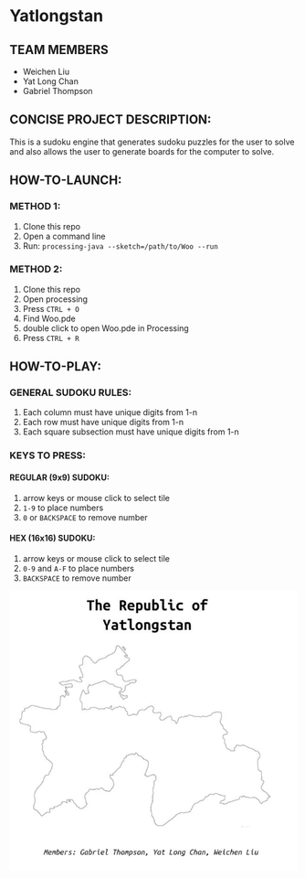 # Yatlongstan
## TEAM MEMBERS
* Weichen Liu
* Yat Long Chan
* Gabriel Thompson

## CONCISE PROJECT DESCRIPTION:
 This is a sudoku engine that generates sudoku puzzles for the user to solve and also allows the user to generate boards for the computer to solve.

## HOW-TO-LAUNCH:

### METHOD 1:
1. Clone this repo
2. Open a command line
3. Run: `processing-java --sketch=/path/to/Woo --run`

### METHOD 2:
1. Clone this repo
2. Open processing
3. Press `CTRL + O`
4. Find Woo.pde
5. double click to open Woo.pde in Processing 
6. Press `CTRL + R`

## HOW-TO-PLAY:
### GENERAL SUDOKU RULES:
1. Each column must have unique digits from 1-n
2. Each row must have unique digits from 1-n
3. Each square subsection must have unique digits from 1-n

### KEYS TO PRESS:
#### REGULAR (9x9) SUDOKU:
1. arrow keys or mouse click to select tile
2. `1-9` to place numbers
3. `0` or `BACKSPACE` to remove number

#### HEX (16x16) SUDOKU:
1. arrow keys or mouse click to select tile
2. `0-9` and `A-F` to place numbers
3. `BACKSPACE` to remove number


<p align="center">
 <img src="/flag.jpg"/>
</p>
